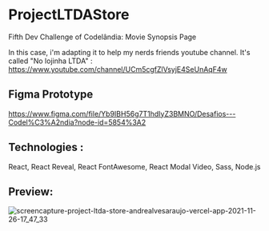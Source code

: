 # ProjectLTDAStore

Fifth Dev Challenge of Codelândia: Movie Synopsis Page

In this case, i'm adapting it to help my nerds friends youtube channel. It's called "No lojinha LTDA" : https://www.youtube.com/channel/UCm5cgfZlVsyjE4SeUnAqF4w

## Figma Prototype

https://www.figma.com/file/Yb9IBH56g7T1hdIyZ3BMNO/Desafios---Codel%C3%A2ndia?node-id=5854%3A2

## Technologies :
React, React Reveal, React FontAwesome, React Modal Video, Sass, Node.js

## Preview:

![screencapture-project-ltda-store-andrealvesaraujo-vercel-app-2021-11-26-17_47_33](https://user-images.githubusercontent.com/18336972/143635298-820981d0-eafc-4171-9f2d-17e591cb89ee.png)
